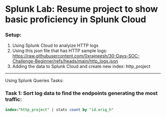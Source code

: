 # Splunk Lab: Resume project to show basic proficiency in Splunk Cloud

### Setup:
1. Using Splunk Cloud to analyize HTTP logs
2. Using this json file that has HTTP sample logs: https://raw.githubusercontent.com/0xrajneesh/30-Days-SOC-Challenge-Beginner/refs/heads/main/http_logs.json
3. Adding the data to Splunk Cloud and create new index: http_project
---
Using Splunk Queries Tasks:

### Task 1: Sort log data to find the endpoints generating the most traffic:
```sql
index="http_project" | stats count by "id.orig_h"
```
